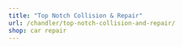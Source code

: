 ```yaml
---
title: "Top Notch Collision & Repair"
url: /chandler/top-notch-collision-and-repair/
shop: car repair
---
```

